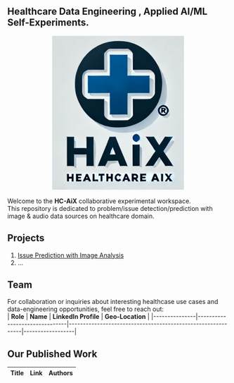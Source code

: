 ## Healthcare Data Engineering , Applied AI/ML Self-Experiments. 

<div align="center">
    <img src="https://raw.githubusercontent.com/open-experiments/HC-AIX/refs/heads/main/images/haix.png" width="300"/>
</div>

Welcome to the **HC-AiX** collaborative experimental workspace. <br>
This repository is dedicated to problem/issue detection/prediction with image & audio data sources on healthcare domain.

## Projects
1.  [Issue Prediction with Image Analysis](https://github.com/open-experiments/HC-AIX/tree/main/01-BRSTCNCR)
2.  ...

## Team
For collaboration or inquiries about interesting healthcase use cases and data-engineering opportunities, feel free to reach out:<br>
| **Role**      | **Name**                      | **LinkedIn Profile**                                         | **Geo-Location** |
|---------------|-------------------------------|-------------------------------------------------------------|------------------|

## Our Published Work

| Title | Link | Authors  |
|-------|------|----------|

